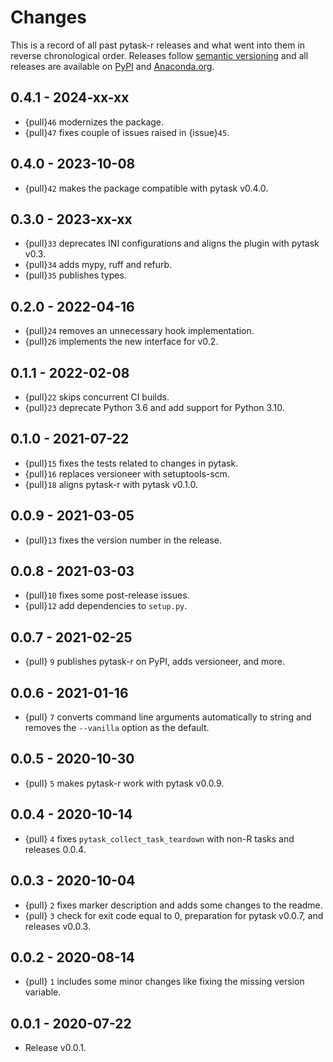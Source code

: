 # Changes

This is a record of all past pytask-r releases and what went into them in reverse
chronological order. Releases follow [semantic versioning](https://semver.org/) and all
releases are available on [PyPI](https://pypi.org/project/pytask-r) and
[Anaconda.org](https://anaconda.org/conda-forge/pytask-r).

## 0.4.1 - 2024-xx-xx

- {pull}`46` modernizes the package.
- {pull}`47` fixes couple of issues raised in {issue}`45`.

## 0.4.0 - 2023-10-08

- {pull}`42` makes the package compatible with pytask v0.4.0.

## 0.3.0 - 2023-xx-xx

- {pull}`33` deprecates INI configurations and aligns the plugin with pytask v0.3.
- {pull}`34` adds mypy, ruff and refurb.
- {pull}`35` publishes types.

## 0.2.0 - 2022-04-16

- {pull}`24` removes an unnecessary hook implementation.
- {pull}`26` implements the new interface for v0.2.

## 0.1.1 - 2022-02-08

- {pull}`22` skips concurrent CI builds.
- {pull}`23` deprecate Python 3.6 and add support for Python 3.10.

## 0.1.0 - 2021-07-22

- {pull}`15` fixes the tests related to changes in pytask.
- {pull}`16` replaces versioneer with setuptools-scm.
- {pull}`18` aligns pytask-r with pytask v0.1.0.

## 0.0.9 - 2021-03-05

- {pull}`13` fixes the version number in the release.

## 0.0.8 - 2021-03-03

- {pull}`10` fixes some post-release issues.
- {pull}`12` add dependencies to `setup.py`.

## 0.0.7 - 2021-02-25

- {pull} `9` publishes pytask-r on PyPI, adds versioneer, and more.

## 0.0.6 - 2021-01-16

- {pull} `7` converts command line arguments automatically to string and removes the
  `--vanilla` option as the default.

## 0.0.5 - 2020-10-30

- {pull} `5` makes pytask-r work with pytask v0.0.9.

## 0.0.4 - 2020-10-14

- {pull} `4` fixes `pytask_collect_task_teardown` with non-R tasks and releases 0.0.4.

## 0.0.3 - 2020-10-04

- {pull} `2` fixes marker description and adds some changes to the readme.
- {pull} `3` check for exit code equal to 0, preparation for pytask v0.0.7, and releases
  v0.0.3.

## 0.0.2 - 2020-08-14

- {pull} `1` includes some minor changes like fixing the missing version variable.

## 0.0.1 - 2020-07-22

- Release v0.0.1.
